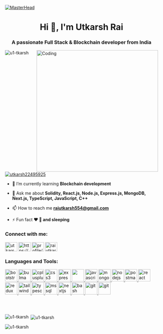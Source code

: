 [![MasterHead](https://miro.medium.com/v2/resize:fit:828/format:webp/1*yw0TnheAGN-LPneDaTlaxw.gif)](https://codegrills.in)
<h1 align="center">Hi 👋, I'm Utkarsh Rai</h1>
<h3 align="center">A passionate Full Stack & Blockchain developer from India</h3>
<img align="right" alt="Coding" width="400" src="https://media.tenor.com/rePDfDWO3XoAAAAd/hacking.gif">

<p align="left"> <img src="https://komarev.com/ghpvc/?username=u1-tkarsh&label=Profile%20views&color=0e75b6&style=flat" alt="u1-tkarsh" /> </p>

<p align="left"> <a href="https://twitter.com/utkarsh22495925" target="blank"><img src="https://img.shields.io/twitter/follow/utkarsh22495925?logo=twitter&style=for-the-badge" alt="utkarsh22495925" /></a> </p>

- 🌱 I’m currently learning **Blockchain development**

- 💬 Ask me about **Solidity, React.js, Node.js, Express.js, MongoDB, Next.js, TypeScript, JavaScript, C++**

- 📫 How to reach me **raiutkarsh554@gmail.com**

- ⚡ Fun fact **❤️ 💪 and sleeping**

<h3 align="left">Connect with me:</h3>
<p align="left">
<a href="https://twitter.com/utkarsh22495925" target="blank"><img align="center" src="https://www.svgrepo.com/show/362166/social-twitter.svg" alt="utkarsh22495925" height="30" width="40" /></a>
<a href="https://linkedin.com/in/utkarsh-rai-466a54218/" target="blank"><img align="center" src="https://www.svgrepo.com/show/452051/linkedin.svg" alt="https://www.linkedin.com/in/utkarsh-rai-466a54218/" height="30" width="40" /></a>
<a href="https://hackerrank.com/profile/raiutkarsh554" target="blank"><img align="center" src="https://www.svgrepo.com/show/341892/hackerrank.svg" alt="profile/raiutkarsh554" height="30" width="40" /></a>
  <a href="https://www.leetcode.com/raiutkarsh554/" target="blank"><img align="center" src="https://camo.githubusercontent.com/d6c0d9ab40690c37b31e155ca2292f304754921ea47f7ecb9e4e6052a5e2cfd2/68747470733a2f2f656e637279707465642d74626e302e677374617469632e636f6d2f696d616765733f713d74626e3a414e6439476353536477644c705a7a656863647952494248702d4b346f5a774f76464177426e445a6b44706a7372486c76672673" alt="raiutkarsh554/" height="30" width="40" /></a>
</p>

<h3 align="left">Languages and Tools:</h3>
<p align="left"> <a href="https://getbootstrap.com" target="_blank" rel="noreferrer"> <img src="https://camo.githubusercontent.com/26d38bc5101b75b6af3ce35d492625dacf7f0e1287f9cffc370a499ed23b94bc/68747470733a2f2f696d672e69636f6e73382e636f6d2f636f6c6f722f39362f3030303030302f626f6f7473747261702e706e67" alt="bootstrap" width="40" height="40"/> </a> <a href="https://bulma.io/" target="_blank" rel="noreferrer"> <img src="https://www.svgrepo.com/show/353527/bulma.svg" alt="bulma" width="40" height="40"/> </a> <a href="https://www.w3schools.com/cpp/" target="_blank" rel="noreferrer"> <img src="https://camo.githubusercontent.com/fdec70c1841fa8c190f77570eb1ccfabd64fe3bdcf38c0ae83b3c03bc575fdd9/68747470733a2f2f696d672e69636f6e73382e636f6d2f636f6c6f722f39362f3030303030302f632d706c75732d706c75732d6c6f676f2e706e67" alt="cplusplus" width="40" height="40"/> </a> <a href="https://www.w3schools.com/css/" target="_blank" rel="noreferrer"> <img src="https://camo.githubusercontent.com/6b624d57df98dbdcf5e333acbc23948f4c21b1872d826f5cd9d37ea8b554595b/68747470733a2f2f696d672e69636f6e73382e636f6d2f636f6c6f722f39362f3030303030302f637373332e706e67" alt="css3" width="40" height="40"/> </a> <a href="https://expressjs.com" target="_blank" rel="noreferrer"> <img src="https://www.svgrepo.com/show/353724/express.svg" alt="express" width="40" height="40"/> </a> <a href="https://www.w3.org/html/" target="_blank" rel="noreferrer"> <img src="https://camo.githubusercontent.com/8ea2a19cfc9aab4d2e4bae65daeb34e31bc8a9eaf27100e5b485ed755a33463a/68747470733a2f2f696d672e69636f6e73382e636f6d2f636f6c6f722f39362f3030303030302f68746d6c2d352e706e67" width="40" height="40"/> </a> <a href="https://developer.mozilla.org/en-US/docs/Web/JavaScript" target="_blank" rel="noreferrer"> <img src="https://camo.githubusercontent.com/80cb41b98b7e1a9cdc131e15c4d6dde5b705ee167b562f1df1bba47758106732/68747470733a2f2f696d672e69636f6e73382e636f6d2f636f6c6f722f39362f3030303030302f6a6176617363726970742e706e67" alt="javascript" width="40" height="40"/> </a> <a href="https://www.mongodb.com/" target="_blank" rel="noreferrer"> <img src="https://camo.githubusercontent.com/69e3be39d9a8b61ecaa1d94c91ebd767b8d5d9692fbb8dc7c9d3ddd42957f562/68747470733a2f2f696d672e69636f6e73382e636f6d2f636f6c6f722f39362f3030303030302f6d6f6e676f64622e706e67" alt="mongodb" width="40" height="40"/> </a>  </a> <a href="https://nodejs.org" target="_blank" rel="noreferrer"> <img src="https://camo.githubusercontent.com/8adb30f4eec2bd9fbdc270072556832712afd999abdf5571586d0845aebe6f8f/68747470733a2f2f696d672e69636f6e73382e636f6d2f636f6c6f722f39362f3030303030302f6e6f64656a732e706e67" alt="nodejs" width="40" height="40"/> </a> <a href="https://postman.com" target="_blank" rel="noreferrer"> <img src="https://www.vectorlogo.zone/logos/getpostman/getpostman-icon.svg" alt="postman" width="40" height="40"/> </a> <a href="https://reactjs.org/" target="_blank" rel="noreferrer"> <img src="https://camo.githubusercontent.com/fdf62e19c85498ab96a07d3f544a3c19e38919ddebde994207d9aede6daf7f1c/68747470733a2f2f696d672e69636f6e73382e636f6d2f706c6173746963696e652f3130302f3030303030302f72656163742e706e67" alt="react" width="40" height="40"/> </a> <a href="https://redux.js.org" target="_blank" rel="noreferrer"> <img src="https://www.svgrepo.com/show/354274/redux.svg" alt="redux" width="40" height="40"/> </a> <a href="https://tailwindcss.com/" target="_blank" rel="noreferrer"> <img src="https://www.vectorlogo.zone/logos/tailwindcss/tailwindcss-icon.svg" alt="tailwind" width="40" height="40"/> </a> <a href="https://www.typescriptlang.org/" target="_blank" rel="noreferrer"> <img src="https://www.svgrepo.com/show/439022/typescript.svg" alt="typescript" width="40" height="40"/> </a> <a href="https://www.microsoft.com/en-us/sql-server" target="_blank" rel="noreferrer"> <img src="https://www.svgrepo.com/show/303229/microsoft-sql-server-logo.svg" alt="mssql" width="40" height="40"/> </a> <a href="https://nextjs.org/" target="_blank" rel="noreferrer"> <img src="https://cdn.worldvectorlogo.com/logos/nextjs-2.svg" alt="nextjs" width="40" height="40"/> </a> <a href="https://www.gnu.org/software/bash/" target="_blank" rel="noreferrer"> <img src="https://www.vectorlogo.zone/logos/gnu_bash/gnu_bash-icon.svg" alt="bash" width="40" height="40"/> </a><a href="https://git-scm.com/" target="_blank" rel="noreferrer"> <img src="https://www.vectorlogo.zone/logos/git-scm/git-scm-icon.svg" alt="git" width="40" height="40"/> </a>  <a href="https://soliditylang.org/" target="_blank" rel="noreferrer"> <img src="https://www.svgrepo.com/show/373788/light-solidity.svg" alt="git" width="40" height="40"/> </a></p>

<br><br>

<p><img align="left" src="https://github-readme-stats.vercel.app/api/top-langs?username=u1-tkarsh&show_icons=true&locale=en&layout=compact" alt="u1-tkarsh" /></p>

<p>&nbsp;<img align="center" src="https://github-readme-stats.vercel.app/api?username=u1-tkarsh&show_icons=true&locale=en" alt="u1-tkarsh" /></p>

<p><img align="center" src="https://github-readme-streak-stats.herokuapp.com/?user=u1-tkarsh&" alt="u1-tkarsh" /></p>
